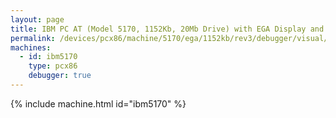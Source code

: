 ```yaml
---
layout: page
title: IBM PC AT (Model 5170, 1152Kb, 20Mb Drive) with EGA Display and Debugger
permalink: /devices/pcx86/machine/5170/ega/1152kb/rev3/debugger/visual/
machines:
  - id: ibm5170
    type: pcx86
    debugger: true
---
```


{% include machine.html id="ibm5170" %}
